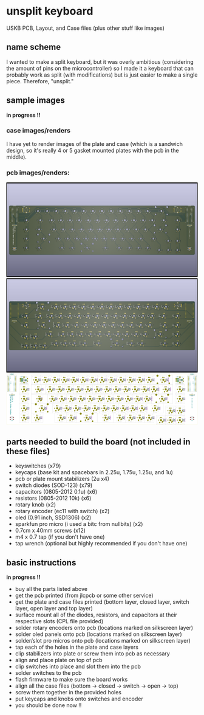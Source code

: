 # unsplit keyboard
USKB PCB, Layout, and Case files (plus other stuff like images)

## name scheme
I wanted to make a split keyboard, but it was overly ambitious (considering the amount of pins on the microcontroller) so I made it a keyboard that can probably work as split (with modifications) but is just easier to make a single piece. Therefore, "unsplit."

## sample images
**in progress !!**

### case images/renders

I have yet to render images of the plate and case (which is a sandwich design, so it's really 4 or 5 gasket mounted plates with the pcb in the middle).

### pcb images/renders:
![pcb front render](https://github.com/feynmantf/unsplit-keyboard/blob/main/final%20haha%20i%20really%20hope%20this%20is%20the%20last%20one%20i%20need%20to%20make/images/USKB%20Final%20front.png?raw=true "PCB Front Render")
![pcb back render](https://github.com/feynmantf/unsplit-keyboard/blob/main/final%20haha%20i%20really%20hope%20this%20is%20the%20last%20one%20i%20need%20to%20make/images/USKB%20Final%20back.png?raw=true "PCB Back Render")
![pcb svg](https://raw.githubusercontent.com/feynmantf/unsplit-keyboard/0e5d883f28690f599ca962b77fef69d1419cf67a/final%20haha%20i%20really%20hope%20this%20is%20the%20last%20one%20i%20need%20to%20make/images/USKB%20Final%20no%20copper.svg "PCB SVG")

## parts needed to build the board (not included in these files)
- keyswitches (x79)
- keycaps (base kit and spacebars in 2.25u, 1.75u, 1.25u, and 1u)
- pcb or plate mount stabilizers (2u x4)
- switch diodes (SOD-123) (x79)
- capacitors (0805-2012 0.1u) (x6)
- resistors (0805-2012 10k) (x6)
- rotary knob (x2)
- rotary encoder (ec11 with switch) (x2)
- oled (0.91 inch, SSD1306) (x2)
- sparkfun pro micro (i used a bitc from nullbits) (x2)
- 0.7cm x 40mm screws (x12)
- m4 x 0.7 tap (if you don't have one)
- tap wrench (optional but highly recommended if you don't have one)

## basic instructions
**in progress !!**

- buy all the parts listed above
- get the pcb printed (from jlcpcb or some other service)
- get the plate and case files printed (bottom layer, closed layer, switch layer, open layer and top layer)
- surface mount all of the diodes, resistors, and capacitors at their respective slots (CPL file provided)
- solder rotary encoders onto pcb (locations marked on silkscreen layer)
- solder oled panels onto pcb (locations marked on silkscreen layer)
- solder/slot pro micros onto pcb (locations marked on silkscreen layer)
- tap each of the holes in the plate and case layers
- clip stabilizers into plate or screw them into pcb as necessary
- align and place plate on top of pcb
- clip switches into place and slot them into the pcb
- solder switches to the pcb
- flash firmware to make sure the board works
- align all the case files (bottom -> closed -> switch -> open -> top)
- screw them together in the provided holes
- put keycaps and knobs onto switches and encoder
- you should be done now !!
